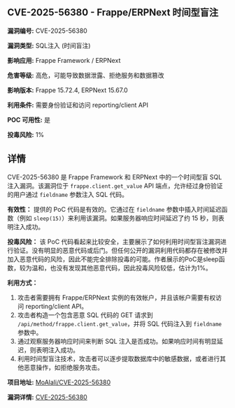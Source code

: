 ## CVE-2025-56380 - Frappe/ERPNext 时间型盲注

**漏洞编号:** CVE-2025-56380

**漏洞类型:** SQL注入 (时间盲注)

**影响应用:** Frappe Framework / ERPNext

**危害等级:** 高危，可能导致数据泄露、拒绝服务和数据篡改

**影响版本:** Frappe 15.72.4, ERPNext 15.67.0

**利用条件:** 需要身份验证和访问 reporting/client API

**POC 可用性:** 是

**投毒风险:** 1%

## 详情

CVE-2025-56380 是 Frappe Framework 和 ERPNext 中的一个时间型盲 SQL 注入漏洞。该漏洞位于 `frappe.client.get_value` API 端点，允许经过身份验证的用户通过 `fieldname` 参数注入 SQL 代码。 

**有效性：**
提供的 PoC 代码是有效的。它通过在 `fieldname` 参数中插入时间延迟函数（例如 `sleep(15)`）来利用该漏洞。如果服务器响应时间延迟了约 15 秒，则表明注入成功。

**投毒风险：**
该 PoC 代码看起来比较安全，主要展示了如何利用时间型盲注漏洞进行验证。没有明显的恶意代码或后门。但任何公开的漏洞利用代码都存在被修改并加入恶意代码的风险，因此不能完全排除投毒的可能。作者展示的PoC是sleep函数，较为温和，也没有发现其他恶意代码，因此投毒风险较低，估计为1%。

**利用方式：**
1.  攻击者需要拥有 Frappe/ERPNext 实例的有效帐户，并且该帐户需要有权访问 reporting/client API。
2.  攻击者构造一个包含恶意 SQL 代码的 GET 请求到 `/api/method/frappe.client.get_value`，并将 SQL 代码注入到 `fieldname` 参数中。
3.  通过观察服务器响应时间来判断 SQL 注入是否成功。如果响应时间有明显延迟，则表明注入成功。
4.  利用时间型盲注技术，攻击者可以逐步提取数据库中的敏感数据，或者进行其他恶意操作，如拒绝服务攻击。

**项目地址:** [MoAlali/CVE-2025-56380](https://github.com/MoAlali/CVE-2025-56380)

**漏洞详情:** [CVE-2025-56380](https://nvd.nist.gov/vuln/detail/CVE-2025-56380)